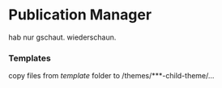 # Publication Manager
hab nur gschaut. wiederschaun. 

### Templates 
copy files from *template* folder to /themes/***-child-theme/...

